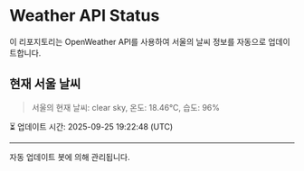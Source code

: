 
# Weather API Status

이 리포지토리는 OpenWeather API를 사용하여 서울의 날씨 정보를 자동으로 업데이트합니다.

## 현재 서울 날씨
> 서울의 현재 날씨: clear sky, 온도: 18.46°C, 습도: 96%

⏳ 업데이트 시간: 2025-09-25 19:22:48 (UTC)

---
자동 업데이트 봇에 의해 관리됩니다.
